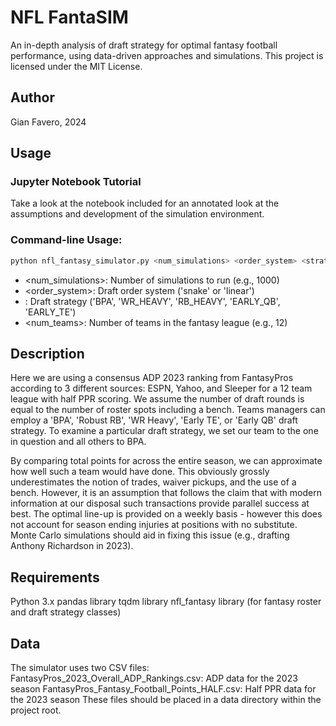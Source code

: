 # NFL FantaSIM

An in-depth analysis of draft strategy for optimal fantasy football performance, using data-driven approaches and simulations.
This project is licensed under the MIT License.

Author
--------
Gian Favero, 2024

## Usage

### Jupyter Notebook Tutorial
Take a look at the notebook included for an annotated look at the assumptions and development of the simulation environment.

### Command-line Usage:
```bash
python nfl_fantasy_simulator.py <num_simulations> <order_system> <strategy> <num_teams>
```
- <num_simulations>: Number of simulations to run (e.g., 1000)
- <order_system>: Draft order system ('snake' or 'linear')
- <strategy>: Draft strategy ('BPA', 'WR_HEAVY', 'RB_HEAVY', 'EARLY_QB', 'EARLY_TE')
- <num_teams>: Number of teams in the fantasy league (e.g., 12)

## Description
Here we are using a consensus ADP 2023 ranking from FantasyPros according to 3 different sources: ESPN, Yahoo, and Sleeper for a 12 team league with half PPR scoring. 
We assume the number of draft rounds is equal to the number of roster spots including a bench. Teams managers can employ a 'BPA', 'Robust RB', 'WR Heavy', 'Early TE', 
or 'Early QB' draft strategy. To examine a particular draft strategy, we set our team to the one in question and all others to BPA. 

By comparing total points for across the entire season, we can approximate how well such a team would have done. 
This obviously grossly underestimates the notion of trades, waiver pickups, and the use of a bench.
However, it is an assumption that follows the claim that with modern information at our disposal such transactions provide parallel success at best. 
The optimal line-up is provided on a weekly basis - however this does not account for season ending injuries at positions with no substitute. 
Monte Carlo simulations should aid in fixing this issue (e.g., drafting Anthony Richardson in 2023).

## Requirements
Python 3.x
pandas library
tqdm library
nfl_fantasy library (for fantasy roster and draft strategy classes)

## Data
The simulator uses two CSV files:
FantasyPros_2023_Overall_ADP_Rankings.csv: ADP data for the 2023 season
FantasyPros_Fantasy_Football_Points_HALF.csv: Half PPR data for the 2023 season
These files should be placed in a data directory within the project root.
